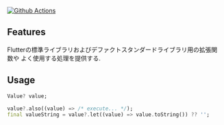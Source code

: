 [![Github Actions](https://github.com/vivitainc/flutter_armyknife_stdlib/actions/workflows/flutter-package-test.yaml/badge.svg)](https://github.com/vivitainc/flutter_armyknife_stdlib/actions/workflows/flutter-package-test.yaml)

## Features

Flutterの標準ライブラリおよびデファクトスタンダードライブラリ用の拡張関数や
よく使用する処理を提供する.

## Usage

```dart
Value? value;

value?.also((value) => /* execute... */);
final valueString = value?.let((value) => value.toString()) ?? '';
```
